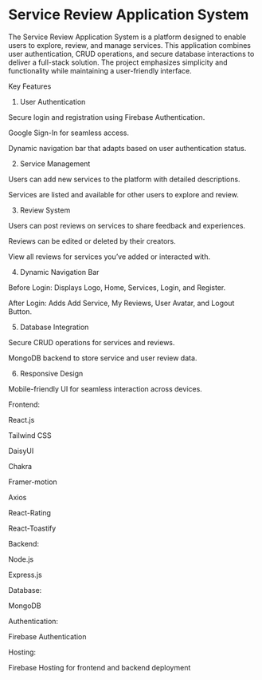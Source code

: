 # Service Review Application System
The Service Review Application System is a platform designed to enable users to explore, review, and manage services. This application combines user authentication, CRUD operations, and secure database interactions to deliver a full-stack solution. The project emphasizes simplicity and functionality while maintaining a user-friendly interface.

Key Features

1. User Authentication

Secure login and registration using Firebase Authentication.

Google Sign-In for seamless access.

Dynamic navigation bar that adapts based on user authentication status.

2. Service Management

Users can add new services to the platform with detailed descriptions.

Services are listed and available for other users to explore and review.

3. Review System

Users can post reviews on services to share feedback and experiences.

Reviews can be edited or deleted by their creators.

View all reviews for services you’ve added or interacted with.

4. Dynamic Navigation Bar

Before Login: Displays Logo, Home, Services, Login, and Register.

After Login: Adds Add Service, My Reviews, User Avatar, and Logout Button.

5. Database Integration

Secure CRUD operations for services and reviews.

MongoDB backend to store service and user review data.

6. Responsive Design

Mobile-friendly UI for seamless interaction across devices.


Frontend:

React.js

Tailwind CSS 

DaisyUI

Chakra

Framer-motion

Axios

React-Rating

React-Toastify

Backend:

Node.js

Express.js

Database:

MongoDB

Authentication:

Firebase Authentication

Hosting:

Firebase Hosting for frontend and backend deployment